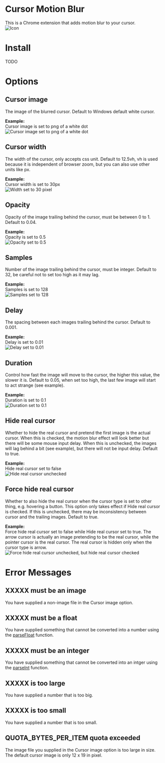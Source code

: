 # Cursor Motion Blur
This is a Chrome extension that adds motion blur to your cursor.<br>
![Icon](docs-img/moblur-icon.png)

# Install
TODO

# Options

## Cursor image
The image of the blurred cursor. Default to Windows default white cursor.

**Example:**<br />
Cursor image is set to png of a white dot<br />
![Cursor image set to png of a white dot](docs-img/moblur_curimg.gif)

## Cursor width
The width of the cursor, only accepts css unit. Default to 12.5vh, vh is used because it is independent of browser zoom, but you can also use other units like px.

**Example:**<br />
Cursor width is set to 30px<br />
![Width set to 30 pixel](docs-img/moblur_curwidth.gif)

## Opacity
Opacity of the image trailing behind the cursor, must be between 0 to 1. Default to 0.04.

**Example:**<br />
Opacity is set to 0.5<br />
![Opacity set to 0.5](docs-img/moblur_opacity.gif)

## Samples
Number of the image trailing behind the cursor, must be integer. Default to 32, be careful not to set too high as it may lag.

**Example:**<br />
Samples is set to 128<br />
![Samples set to 128](docs-img/moblur_samples.gif)

## Delay
The spacing between each images trailing behind the cursor. Default to 0.001.

**Example:**<br />
Delay is set to 0.01<br />
![Delay set to 0.01](docs-img/moblur_delay.gif)

## Duration
Control how fast the image will move to the cursor, the higher this value, the slower it is. Default to 0.05, when set too high, the last few image will start to act strange (see example).

**Example:**<br />
Duration is set to 0.1<br />
![Duration set to 0.1](docs-img/moblur_duration.gif)

## Hide real cursor
Whether to hide the real cursor and pretend the first image is the actual cursor. When this is checked, the motion blur effect will look better but there will be some mouse input delay. When this is unchecked, the images will lag behind a bit (see example), but there will not be input delay. Default to true.

**Example:**<br />
Hide real cursor set to false<br />
![Hide real cursor unchecked](docs-img/moblur_hide.gif)

## Force hide real cursor
Whether to also hide the real cursor when the cursor type is set to other thing, e.g. hovering a button. This option only takes effect if Hide real cursor is checked. If this is unchecked, there may be inconsistency between cursor and the trailing images. Default to true.

**Example:**<br />
Force hide real cursor set to false while Hide real cursor set to true. The arrow cursor is actually an image pretending to be the real cursor, while the pointer cursor is the real cursor. The real cursor is hidden only when the cursor type is arrow.<br />
![Force hide real cursor unchecked, but hide real cursor checked](docs-img/moblur_force.gif)

# Error Messages
## XXXXX must be an image
You have supplied a non-image file in the Cursor image option.

## XXXXX must be a float
You have supplied something that cannot be converted into a number using the [parseFloat](https://developer.mozilla.org/en-US/docs/Web/JavaScript/Reference/Global_Objects/parseFloat) function.

## XXXXX must be an integer
You have supplied something that cannot be converted into an intger using the [parseInt](https://developer.mozilla.org/en-US/docs/Web/JavaScript/Reference/Global_Objects/parseInt) function.

## XXXXX is too large
You have supplied a number that is too big.

## XXXXX is too small
You have supplied a number that is too small.

## QUOTA_BYTES_PER_ITEM quota exceeded
The image file you supplied in the Cursor image option is too large in size. The default cursor image is only 12 x 19 in pixel.
